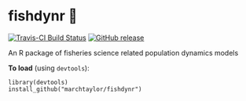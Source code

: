 fishdynr :sushi:
========
[![Travis-CI Build Status](https://travis-ci.org/marchtaylor/fishdynr.svg?branch=master)](https://travis-ci.org/marchtaylor/fishdynr)
[![GitHub release](https://img.shields.io/github/release/marchtaylor/fishdynr.svg)](https://github.com/marchtaylor/fishdynr/releases)

An R package of fisheries science related population dynamics models

**To load** (using `devtools`):
```
library(devtools)
install_github("marchtaylor/fishdynr")
```